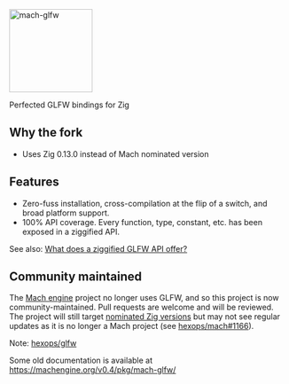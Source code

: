 <a href="https://machengine.org/pkg/mach-glfw">
    <picture>
        <source media="(prefers-color-scheme: dark)" srcset="https://machengine.org/assets/mach/glfw-full-dark.svg">
        <img alt="mach-glfw" src="https://machengine.org/assets/mach/glfw-full-light.svg" height="150px">
    </picture>
</a>

Perfected GLFW bindings for Zig

## Why the fork
- Uses Zig 0.13.0 instead of Mach nominated version

## Features

* Zero-fuss installation, cross-compilation at the flip of a switch, and broad platform support.
* 100% API coverage. Every function, type, constant, etc. has been exposed in a ziggified API.

See also: [What does a ziggified GLFW API offer?](https://machengine.org/pkg/mach-glfw/)

## Community maintained

The [Mach engine](https://machengine.org/) project no longer uses GLFW, and so this project is now community-maintained. Pull requests are welcome and will be reviewed. The project will still target [nominated Zig versions](https://machengine.org/about/zig-version/) but may not see regular updates as it is no longer a Mach project (see [hexops/mach#1166](https://github.com/hexops/mach/issues/1166)).

Note: [hexops/glfw]()

Some old documentation is available at https://machengine.org/v0.4/pkg/mach-glfw/
